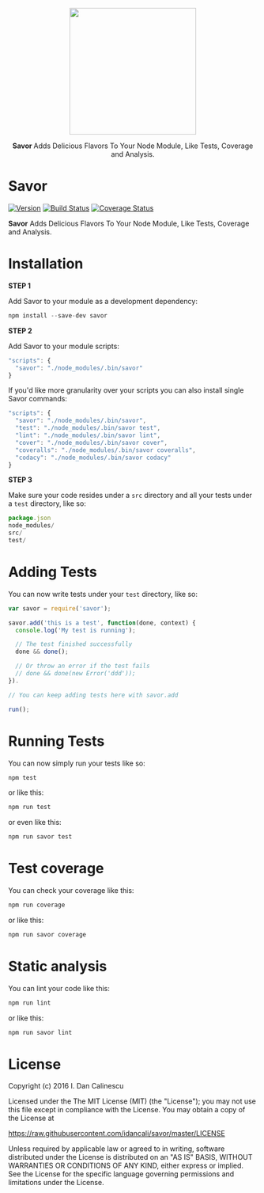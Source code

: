 <p align="center">
  <a href="https://github.com/idancali/savor">
    <img height="256" src="https://raw.githubusercontent.com/idancali/savor/master/logo.png">
  </a>
  <p align="center"> <b> Savor </b> Adds Delicious Flavors To Your Node Module, Like Tests, Coverage and Analysis. </p>
</p>

# Savor

[![Version](https://img.shields.io/npm/v/savor.svg)](https://www.npmjs.com/package/savor)
[![Build Status](https://travis-ci.org/idancali/savor.svg?branch=master)](https://travis-ci.org/idancali/savor)
[![Coverage Status](https://coveralls.io/repos/github/idancali/savor/badge.svg?branch=master)](https://coveralls.io/github/idancali/savor?branch=master)

**Savor** Adds Delicious Flavors To Your Node Module, Like Tests, Coverage and Analysis.

# Installation

**STEP 1**

Add Savor to your module as a development dependency:

```javascript
npm install --save-dev savor
```

**STEP 2**

Add Savor to your module scripts:

```javascript
"scripts": {
  "savor": "./node_modules/.bin/savor"
}
```

If you'd like more granularity over your scripts you can also install single Savor commands:

```javascript
"scripts": {
  "savor": "./node_modules/.bin/savor",
  "test": "./node_modules/.bin/savor test",
  "lint": "./node_modules/.bin/savor lint",
  "cover": "./node_modules/.bin/savor cover",
  "coveralls": "./node_modules/.bin/savor coveralls",
  "codacy": "./node_modules/.bin/savor codacy"
}
```

**STEP 3**

Make sure your code resides under a ```src``` directory and all your tests under a ```test``` directory, like so:

```javascript
package.json
node_modules/
src/
test/
```

# Adding Tests

You can now write tests under your ```test``` directory, like so:

```javascript
var savor = require('savor');

savor.add('this is a test', function(done, context) {
  console.log('My test is running');

  // The test finished successfully
  done && done();

  // Or throw an error if the test fails
  // done && done(new Error('ddd'));
}).

// You can keep adding tests here with savor.add

run();
```

# Running Tests

You can now simply run your tests like so:

```javascript
npm test
```

or like this:

```javascript
npm run test
```

or even like this:

```javascript
npm run savor test
```

# Test coverage

You can check your coverage like this:

```javascript
npm run coverage
```

or like this:

```javascript
npm run savor coverage
```

# Static analysis

You can lint your code like this:

```javascript
npm run lint
```

or like this:

```javascript
npm run savor lint
```

# License

Copyright (c) 2016 I. Dan Calinescu

 Licensed under the The MIT License (MIT) (the "License");
 you may not use this file except in compliance with the License.
 You may obtain a copy of the License at

 https://raw.githubusercontent.com/idancali/savor/master/LICENSE

 Unless required by applicable law or agreed to in writing, software
 distributed under the License is distributed on an "AS IS" BASIS,
 WITHOUT WARRANTIES OR CONDITIONS OF ANY KIND, either express or implied.
 See the License for the specific language governing permissions and
 limitations under the License.
